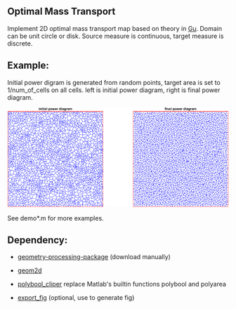 Optimal Mass Transport
---------------------------
Implement 2D optimal mass transport map based on theory in [Gu]. Domain can be unit circle or disk. Source measure is continuous, target measure is discrete. 

## Example:
Initial power digram is generated from random points, target area is set to 1/num_of_cells on all cells. left is initial power diagram, right is final power diagram.

![alt text](result/square.pd.png "power diagram")

See demo*.m for more examples.

## Dependency:
* [geometry-processing-package][GPP] (download manually)
* [geom2d][geom2d]
* [polybool_cliper][polybool] replace Matlab's builtin functions polybool and polyarea
* [export_fig][export_fig] (optional, use to generate fig)

   [Gu]: <http://dx.doi.org/10.4310/AJM.2016.v20.n2.a7>
   [GPP]: <https://github.com/group-gu/geometry-processing-package> 
   [export_fig]: <https://github.com/altmany/export_fig>
   [geom2d]: <https://github.com/dlegland/matGeom>
   [polybool]: <https://github.com/group-gu/polybool_clipper>